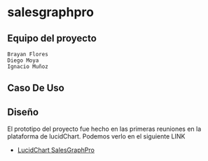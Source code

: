 # salesgraphpro


## Equipo del proyecto
    Brayan Flores
    Diego Moya
    Ignacio Muñoz

## Caso De Uso

## Diseño

El prototipo del proyecto fue hecho en las primeras reuniones en la plataforma de lucidChart. Podemos verlo en el siguiente LINK

- [LucidChart SalesGraphPro](https://lucid.app/lucidchart/9c096983-115a-4f63-ab6e-4244a90350cd/edit?viewport_loc=124%2C65%2C2994%2C1513%2C0_0&invitationId=inv_a2d4f93e-b6ec-4a02-a4fb-4d985f7d817c)
